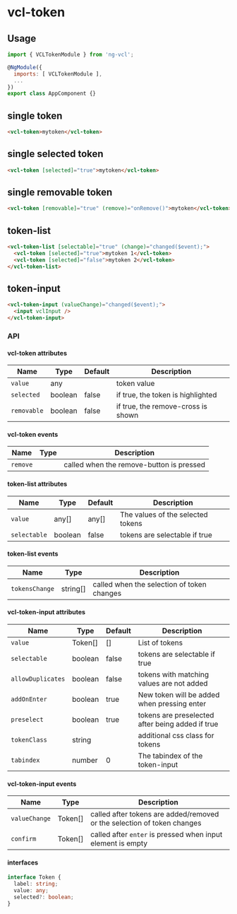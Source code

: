 # vcl-token

## Usage

```js
import { VCLTokenModule } from 'ng-vcl';

@NgModule({
  imports: [ VCLTokenModule ],
  ...
})
export class AppComponent {}
```

## single token

```html
<vcl-token>mytoken</vcl-token>
```

## single selected token

```html
<vcl-token [selected]="true">mytoken</vcl-token>
```

## single removable token

```html
<vcl-token [removable]="true" (remove)="onRemove()">mytoken</vcl-token>
```

## token-list

```html
<vcl-token-list [selectable]="true" (change)="changed($event);">
  <vcl-token [selected]="true">mytoken 1</vcl-token>
  <vcl-token [selected]="false">mytoken 2</vcl-token>
</vcl-token-list>
```

## token-input

```html
<vcl-token-input (valueChange)="changed($event);">
  <input vclInput />
</vcl-token-input>
```

### API

#### vcl-token attributes

Name          | Type    | Default   | Description
------------  | ------- | -------   | ---------------------------------------
`value`       | any     |           | token value
`selected`    | boolean | false     | if true, the token is highlighted
`removable`   | boolean | false     | if true, the remove-cross is shown

#### vcl-token events

Name        | Type    | Description
----------- | ------- | ----------------------
`remove`    |         | called when the remove-button is pressed

#### token-list attributes

Name         | Type     | Default  | Description
------------ | -------- | -------- | ------------------------------------------------------------
`value`      | any[]    | any[]    | The values of the selected tokens
`selectable` | boolean  | false    | tokens are selectable if true

#### token-list events

Name                  | Type     | Description
--------------------- | -------- | -----------
`tokensChange`        | string[] | called when the selection of token changes

#### vcl-token-input attributes

Name                 | Type     | Default              | Description
------------         | -------- | -------              | ------------------------------------------------------------
`value`              | Token[]  | []                   | List of tokens
`selectable`         | boolean  | false                | tokens are selectable if true
`allowDuplicates`    | boolean  | false                | tokens with matching values are not added
`addOnEnter`         | boolean  | true                 | New token will be added when pressing enter
`preselect`          | boolean  | true                 | tokens are preselected after being added if true
`tokenClass`         | string   |                      | additional css class for tokens
`tabindex`           | number   | 0                    | The tabindex of the token-input

#### vcl-token-input events

Name            | Type    | Description
--------------- | ------- | ---------------
`valueChange`   | Token[] | called after tokens are added/removed or the selection of token changes
`confirm`       | Token[] | called after `enter` is pressed when input element is empty

#### interfaces

```ts
interface Token {
  label: string;
  value: any;
  selected?: boolean;
}
```

